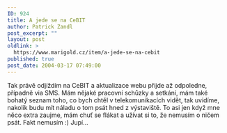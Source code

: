 ```yaml
---
ID: 924
title: A jede se na CeBIT
author: Patrick Zandl
post_excerpt: ""
layout: post
oldlink: >
  https://www.marigold.cz/item/a-jede-se-na-cebit
published: true
post_date: 2004-03-17 07:49:00
---
```

Tak právě odjíždím na CeBIT a aktualizace webu přijde až odpoledne, případně via SMS. Mám nějaké pracovní schůzky a setkání, mám také bohatý seznam toho, co bych chtěl v telekomunikacích vidět, tak uvidíme, nakolik budu mít náladu o tom psát hned z výstaviště. To asi jen když mne něco extra zaujme, mám chuť se flákat a užívat si to, že nemusím o ničem psát. Fakt nemusím :) Jupí...
